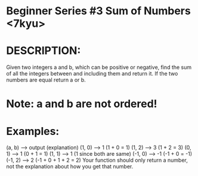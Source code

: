 # Beginner Series #3 Sum of Numbers <7kyu>



# DESCRIPTION:
Given two integers a and b, which can be positive or negative, find the sum of all the integers between and including them and return it. If the two numbers are equal return a or b.

# Note: a and b are not ordered!

# Examples:
(a, b) --> output (explanation)
(1, 0) --> 1 (1 + 0 = 1)
(1, 2) --> 3 (1 + 2 = 3)
(0, 1) --> 1 (0 + 1 = 1)
(1, 1) --> 1 (1 since both are same)
(-1, 0) --> -1 (-1 + 0 = -1)
(-1, 2) --> 2 (-1 + 0 + 1 + 2 = 2)
Your function should only return a number, not the explanation about how you get that number.